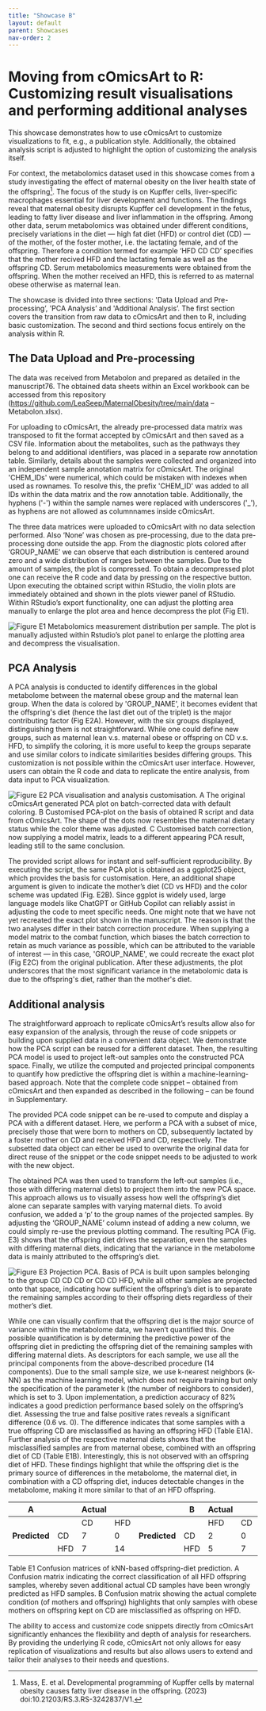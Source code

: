 ```yaml
---
title: "Showcase B"
layout: default
parent: Showcases
nav-order: 2
---
```


# Moving from cOmicsArt to R: Customizing result visualisations and performing additional analyses

This showcase demonstrates how to use cOmicsArt to customize visualizations to fit, e.g., a publication style. Additionally, the obtained analysis script is adjusted to highlight the option of customizing the analysis itself.

For context, the metabolomics dataset used in this showcase comes from a study investigating the effect of maternal obesity on the liver health state of the offspring[^1]. The focus of the study is on Kupffer cells, liver-specific macrophages essential for liver development and functions. The findings reveal that maternal obesity disrupts Kupffer cell development in the fetus, leading to fatty liver disease and liver inflammation in the offspring. Among other data, serum metabolomics was obtained under different conditions, precisely variations in the diet — high fat diet (HFD) or control diet (CD) — of the mother, of the foster mother, i.e. the lactating female, and of the offspring. Therefore a condition termed for example ‘HFD CD CD’ specifies that the mother recived HFD and the lactating female as well as the offspring CD. Serum metabolomics measurements were obtained from the offspring. When the mother received an HFD, this is referred to as maternal obese otherwise as maternal lean.

The showcase is divided into three sections: 'Data Upload and Pre-processing’, 'PCA Analysis’ and 'Additional Analysis’. The first section covers the transition from raw data to cOmicsArt and then to R, including basic customization. The second and third sections focus entirely on the analysis within R.

[^1]: Mass, E. et al. Developmental programming of Kupffer cells by maternal obesity causes fatty liver disease in the offspring. (2023) doi:10.21203/RS.3.RS-3242837/V1.

## The Data Upload and Pre-processing

The data was received from Metabolon and prepared as detailed in the manuscript76. The obtained data sheets within an Excel workbook can be accessed from this repository (<https://github.com/LeaSeep/MaternalObesity/tree/main/data> – Metabolon.xlsx).

For uploading to cOmicsArt, the already pre-processed data matrix was transposed to fit the format accepted by cOmicsArt and then saved as a CSV file. Information about the metabolites, such as the pathways they belong to and additional identifiers, was placed in a separate row annotation table. Similarly, details about the samples were collected and organized into an independent sample annotation matrix for cOmicsArt. The original 'CHEM_IDs' were numerical, which could be mistaken with indexes when used as rownames. To resolve this, the prefix 'CHEM_ID' was added to all IDs within the data matrix and the row annotation table. Additionally, the hyphens ('-') within the sample names were replaced with underscores ('\_'), as hyphens are not allowed as columnnames inside cOmicsArt.

The three data matrices were uploaded to cOmicsArt with no data selection performed. Also ‘None’ was chosen as pre-processing, due to the data pre-processing done outside the app. From the diagnostic plots colored after ‘GROUP_NAME’ we can observe that each distribution is centered around zero and a wide distribution of ranges between the samples. Due to the amount of samples, the plot is compressed. To obtain a decompressed plot one can receive the R code and data by pressing on the respective button. Upon executing the obtained script within RStudio, the violin plots are immediately obtained and shown in the plots viewer panel of RStudio. Within RStudio’s export functionality, one can adjust the plotting area manually to enlarge the plot area and hence decompress the plot (Fig E1).

![Figure E1 Metabolomics measurement distribution per sample. The plot is manually adjusted within Rstudio’s plot panel to enlarge the plotting area and decompress the visualisation.]()

## PCA Analysis

A PCA analysis is conducted to identify differences in the global metabolome between the maternal obese group and the maternal lean group. When the data is colored by 'GROUP_NAME', it becomes evident that the offspring's diet (hence the last diet out of the triplet) is the major contributing factor (Fig E2A). However, with the six groups displayed, distinguishing them is not straightforward. While one could define new groups, such as maternal lean v.s. maternal obese or offspring on CD v.s. HFD, to simplify the coloring, it is more useful to keep the groups separate and use similar colors to indicate similarities besides differing groups. This customization is not possible within the cOmicsArt user interface. However, users can obtain the R code and data to replicate the entire analysis, from data input to PCA visualization.

![Figure E2 PCA visualisation and analysis customisation. A The original cOmicsArt generated PCA plot on batch-corrected data with default coloring. B Customised PCA-plot on the basis of obtained R script and data from cOmicsArt. The shape of the dots now resembles the maternal dietary status while the color theme was adjusted. C Customised batch correction, now supplying a model matrix, leads to a different appearing PCA result, leading still to the same conclusion.]()

The provided script allows for instant and self-sufficient reproducibility. By executing the script, the same PCA plot is obtained as a ggplot25 object, which provides the basis for customisation. Here, an additional shape argument is given to indicate the mother’s diet (CD vs HFD) and the color scheme was updated (Fig. E2B). Since ggplot is widely used, large language models like ChatGPT or GitHub Copilot can reliably assist in adjusting the code to meet specific needs. One might note that we have not yet recreated the exact plot shown in the manuscript. The reason is that the two analyses differ in their batch correction procedure. When supplying a model matrix to the combat function, which biases the batch correction to retain as much variance as possible, which can be attributed to the variable of interest — in this case, 'GROUP_NAME', we could recreate the exact plot (Fig E2C) from the original publication. After these adjustments, the plot underscores that the most significant variance in the metabolomic data is due to the offspring's diet, rather than the mother's diet.

## Additional analysis

The straightforward approach to replicate cOmicsArt’s results allow also for easy expansion of the analysis, through the reuse of code snippets or building upon supplied data in a convenient data object. We demonstrate how the PCA script can be reused for a different dataset. Then, the resulting PCA model is used to project left-out samples onto the constructed PCA space. Finally, we utilize the computed and projected principal components to quantify how predictive the offspring diet is within a machine-learning-based approach. Note that the complete code snippet – obtained from cOmicsArt and then expanded as described in the following – can be found in Supplementary.

The provided PCA code snippet can be re-used to compute and display a PCA with a different dataset. Here, we perform a PCA with a subset of mice, precisely those that were born to mothers on CD, subsequently lactated by a foster mother on CD and received HFD and CD, respectively. The subsetted data object can either be used to overwrite the original data for direct reuse of the snippet or the code snippet needs to be adjusted to work with the new object.

The obtained PCA was then used to transform the left-out samples (i.e., those with differing maternal diets) to project them into the new PCA space. This approach allows us to visually assess how well the offspring’s diet alone can separate samples with varying maternal diets. To avoid confusion, we added a ‘p’ to the group names of the projected samples. By adjusting the ‘GROUP_NAME’ column instead of adding a new column, we could simply re-use the previous plotting command. The resulting PCA (Fig. E3) shows that the offspring diet drives the separation, even the samples with differing maternal diets, indicating that the variance in the metabolome data is mainly attributed to the offspring’s diet.

![Figure E3 Projection PCA. Basis of PCA is built upon samples belonging to the group CD CD CD or CD CD HFD, while all other samples are projected onto that space, indicating how sufficient the offspring’s diet is to separate the remaining samples according to their offspring diets regardless of their mother’s diet.]()

While one can visually confirm that the offspring diet is the major source of variance within the metabolome data, we haven’t quantified this. One possible quantification is by determining the predictive power of the offspring diet in predicting the offspring diet of the remaining samples with differing maternal diets. As descriptors for each sample, we use all the principal components from the above-described procedure (14 components). Due to the small sample size, we use k-nearest neighbors (k-NN) as the machine learning model, which does not require training but only the specification of the parameter k (the number of neighbors to consider), which is set to 3. Upon implementation, a prediction accuracy of 82% indicates a good prediction performance based solely on the offspring’s diet. Assessing the true and false positive rates reveals a significant difference (0.6 vs. 0). The difference indicates that some samples with a true offspring CD are misclassified as having an offspring HFD (Table E1A). Further analysis of the respective maternal diets shows that the misclassified samples are from maternal obese, combined with an offspring diet of CD (Table E1B). Interestingly, this is not observed with an offspring diet of HFD. These findings highlight that while the offspring diet is the primary source of differences in the metabolome, the maternal diet, in combination with a CD offspring diet, induces detectable changes in the metabolome, making it more similar to that of an HFD offspring.

| A             |     | Actual |     |               | B   | Actual |     |     |     |
|---------------|-----|--------|-----|---------------|-----|--------|-----|-----|-----|
|               |     | CD     | HFD |               |     | HFD    | CD  | CD  | HFD |
| **Predicted** | CD  | 7      | 0   | **Predicted** | CD  | 2      | 0   | 5   | 0   |
|               | HFD | 7      | 14  |               | HFD | 5      | 7   | 2   | 7   |

Table E1 Confusion matrices of kNN-based offspring-diet prediction. A Confusion matrix indicating the correct classification of all HFD offspring samples, whereby seven additional actual CD samples have been wrongly predicted as HFD samples. B Confusion matrix showing the actual complete condition (of mothers and offspring) highlights that only samples with obese mothers on offspring kept on CD are misclassified as offspring on HFD.

The ability to access and customize code snippets directly from cOmicsArt significantly enhances the flexibility and depth of analysis for researchers. By providing the underlying R code, cOmicsArt not only allows for easy replication of visualizations and results but also allows users to extend and tailor their analyses to their needs and questions.
